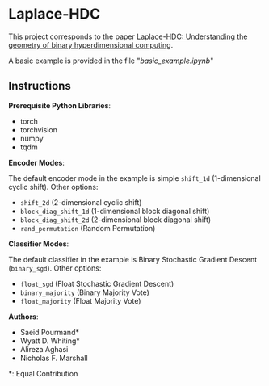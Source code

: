# Laplace-HDC

This project corresponds to the paper [Laplace-HDC: Understanding the geometry of binary hyperdimensional computing](https://doi.org/10.48550/arXiv.2404.10759).

A basic example is provided in the file "*basic_example.ipynb*"

## Instructions
**Prerequisite Python Libraries**:
* torch
* torchvision
* numpy
* tqdm

**Encoder Modes**:

The default encoder mode in the example is simple `shift_1d` (1-dimensional cyclic shift). Other options:
* `shift_2d` (2-dimensional cyclic shift)
* `block_diag_shift_1d` (1-dimensional block diagonal shift)
* `block_diag_shift_2d` (2-dimensional block diagonal shift)
* `rand_permutation` (Random Permutation)

**Classifier Modes**:

The default classifier in the example is Binary Stochastic Gradient Descent (`binary_sgd`). Other options:
* `float_sgd` (Float Stochastic Gradient Descent)
* `binary_majority` (Binary Majority Vote)
* `float_majority` (Float Majority Vote)

**Authors**:
* Saeid Pourmand*
* Wyatt D. Whiting*
* Alireza Aghasi
* Nicholas F. Marshall

*: Equal Contribution
